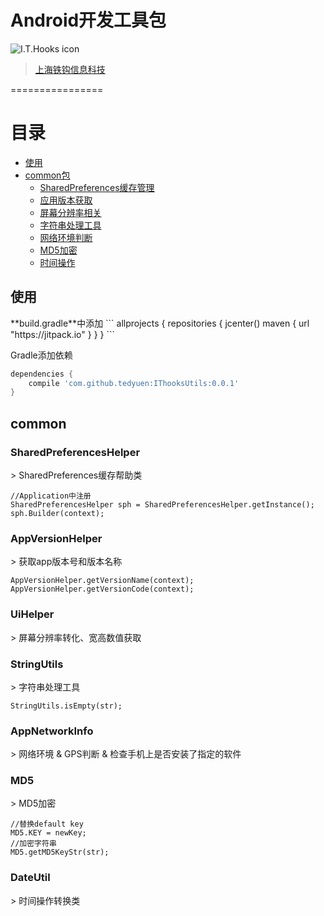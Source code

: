 # Android开发工具包 #
![I.T.Hooks icon](http://www.ithooks.com/images/index_logo_img.png)
> [上海铁钩信息科技](http://www.ithooks.com)

================

# 目录
*   [使用](#use)
*   [common包](#common)
    *   [SharedPreferences缓存管理](#SharedPreferencesHelper)
    *   [应用版本获取](#AppVersionHelper)
    *   [屏幕分辨率相关](#UiHelper)
    *   [字符串处理工具](#StringUtils)
    *   [网络环境判断](#AppNetworkInfo)
    *   [MD5加密](#MD5)
    *   [时间操作](#DateUtil)



<h2 id="use">使用</h2>
**build.gradle**中添加
```
allprojects {
    repositories {
        jcenter()
        maven { url "https://jitpack.io" }
    }
}
```

Gradle添加依赖

```gradle
dependencies {
    compile 'com.github.tedyuen:IThooksUtils:0.0.1'
}
```


<h2 id="common">common</h2>

<h3 id="SharedPreferencesHelper">SharedPreferencesHelper</h3>
> SharedPreferences缓存帮助类

```
//Application中注册
SharedPreferencesHelper sph = SharedPreferencesHelper.getInstance();
sph.Builder(context);
```


<h3 id="AppVersionHelper">AppVersionHelper</h3>
> 获取app版本号和版本名称

```
AppVersionHelper.getVersionName(context);
AppVersionHelper.getVersionCode(context);
```

<h3 id="UiHelper">UiHelper</h3>
> 屏幕分辨率转化、宽高数值获取


<h3 id="StringUtils">StringUtils</h3>
> 字符串处理工具

```
StringUtils.isEmpty(str);
```

<h3 id="AppNetworkInfo">AppNetworkInfo</h3>
> 网络环境 & GPS判断 & 检查手机上是否安装了指定的软件


<h3 id="MD5">MD5</h3>
> MD5加密

```
//替换default key
MD5.KEY = newKey;
//加密字符串
MD5.getMD5KeyStr(str);
```


<h3 id="DateUtil">DateUtil</h3>
> 时间操作转换类





